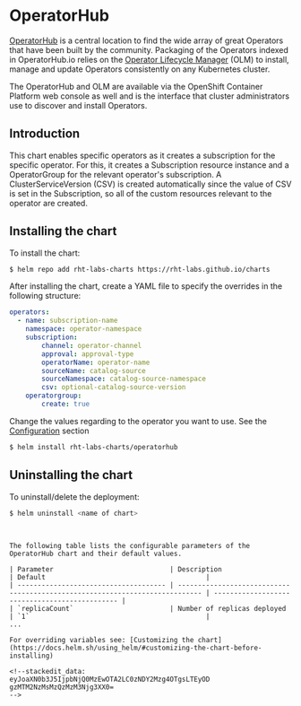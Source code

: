 
# OperatorHub

[OperatorHub](https://operatorhub.io/) is a central location to find the wide array of great Operators that have been built by the community. Packaging of the Operators indexed in OperatorHub.io relies on the  [Operator Lifecycle Manager](https://github.com/operator-framework/operator-lifecycle-manager) (OLM) to install, manage and update Operators consistently on any Kubernetes cluster.

The OperatorHub and OLM are available via the OpenShift Container Platform web console as well and is the interface that cluster administrators use to discover and install Operators.

## Introduction

This chart enables specific operators as it creates a subscription for the specific operator. For this, it creates a Subscription resource instance and a OperatorGroup for the relevant operator's subscription. A ClusterServiceVersion (CSV) is created automatically since the value of CSV is set in the Subscription, so all of the custom resources relevant to the operator are created.


## Installing the chart

To install the chart:

```bash
$ helm repo add rht-labs-charts https://rht-labs.github.io/charts
```
After installing the chart, create a YAML file to specify the overrides in the following structure:

```yaml
operators:
  - name: subscription-name
	namespace: operator-namespace
	subscription:
		channel: operator-channel
		approval: approval-type
		operatorName: operator-name
		sourceName: catalog-source
		sourceNamespace: catalog-source-namespace
		csv: optional-catalog-source-version
	operatorgroup:
		create: true
```

Change the values regarding to the operator you want to use. See the [Configuration](##Configuration) section

```bash
$ helm install rht-labs-charts/operatorhub
```

## Uninstalling the chart

To uninstall/delete the deployment:

```bash
$ helm uninstall <name of chart>
```

## 
<a name="pookie"></a>
```Configuration

The following table lists the configurable parameters of the OperatorHub chart and their default values.

| Parameter                             | Description                                                                  | Default                                        |
| ------------------------------------- | ---------------------------------------------------------------------------- | ---------------------------------------------- |
| `replicaCount`                        | Number of replicas deployed                                                  | `1`                                            |
...

For overriding variables see: [Customizing the chart](https://docs.helm.sh/using_helm/#customizing-the-chart-before-installing)

<!--stackedit_data:
eyJoaXN0b3J5IjpbNjQ0MzEwOTA2LC0zNDY2Mzg4OTgsLTEyOD
gzMTM2NzMsMzQzMzM3Njg3XX0=
-->